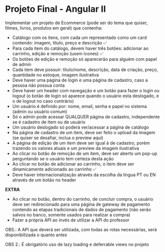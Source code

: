 # Projeto Final - Angular II



Implementar um projeto de Ecommerce (pode ser do tema que quiser, filmes, livros, produtos em geral) que contenha:


* Catálogo com os itens, com cada um representado como um card contendo: imagem, título, preço e descrição ✅
* Para cada item do catálogo, devem haver três botões: adicionar ao carrinho, edição e remoção (usem ícones) ✅
* Os botões de edição e remoção só aparecerão para alguém com papel de admin 
* Cada item deve possuir: título/nome, descrição, data de criação, preço, quantidade no estoque, imagem ilustrativa
* Deve haver uma página de login e uma página de cadastro, caso a pessoa não possua conta
* Deve haver um header com navegação e um botão para fazer o login ou logout (o botão de login só aparece quando o usuário esta deslogado, e o de logout no caso contrário)
* Um usuário é definido por: nome, email, senha e papel no sistema (admin ou usuário comum)
* Só o admin pode acessar QUALQUER página de cadastro, independente se é cadastro de item ou de usuário
* Um usuário deslogado só poderá ver/acessar a página de catálogo
* Na página de cadastro de um item, deve ser feito o upload da imagem (se quiser se desafiar, inclua o preview aqui)
* A página de edição de um item deve ser igual à de cadastro, porém trazendo os valores atuais e um preview da imagem ilustrativa
* Ao clicar no botão de remoção de um item, deve ser aberto um pop-up perguntando se o usuário tem certeza desta ação
* Ao clicar no botão de adicionar ao carrinho, o item deve ser dinamicamente adicionado ao carrinho ✅
* Deve haver internacionalização através da escolha da língua PT ou EN através de um botão no header



**EXTRA**

* Ao clicar no botão, dentro do carrinho, de concluir compra, o usuário deve ser redirecionado para uma página de gateway de pagamento contendo as etapas tradicionais de dados de pagamento (não serão salvos no banco, somente usados para realizar a compra)
* Fazer a própria API ao invés de utilizar a API do professor



OBS.: A API que deverá ser utilizada, com todas as rotas necessárias, será disponibilizada o quanto antes



OBS 2.: É obrigatório uso de lazy loading e deferrable views no projeto

